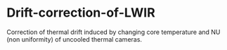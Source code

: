 # Drift-correction-of-LWIR
Correction of thermal drift induced by changing core temperature and NU (non uniformity) of uncooled thermal cameras. 
